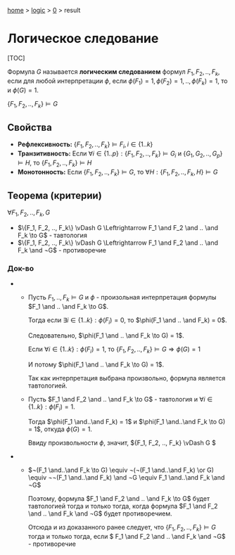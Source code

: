 <script type="text/x-mathjax-config">MathJax.Hub.Config({tex2jax: {inlineMath: [['$','$'], ['\(','\)']]}});</script><script src='https://cdnjs.cloudflare.com/ajax/libs/mathjax/2.7.5/MathJax.js?config=TeX-MML-AM_CHTML' async></script>

[home](../../../) > [logic](../../) > [0](../) > result

# Логическое следование

[TOC]

Формула $G$ называется **логическим следованием** формул $F_1, F_2, .., F_k$, если для любой интерпретации $\phi$, если $\phi(F_1) = 1, \phi(F_2) = 1, .., \phi(F_k) = 1$, то и $\phi(G) = 1$.

$\{F_1, F_2, .., F_k\} \vDash G​$

## Свойства

- **Рефлексивность:** $\{F_1, F_2, .., F_k\} \vDash F_i , i \in \{1..k\}$
- **Транзитивность:** Eсли $\forall i \in \{1..p\} : \{F_1, F_2, .., F_k\} \vDash G_i$ и $\{G_1, G_2, .., G_p\} \vDash H$, то $\{F_1, F_2, .., F_k\} \vDash H$
- **Монотонность:** Если $\{F_1, F_2, .., F_k\} \vDash G$, то $\forall H : \{F_1, F_2, .., F_k, H\} \vDash G$

## Теорема (критерии)

$\forall F_1, F_2, .., F_k, G$

- $\{F_1, F_2, .., F_k\} \vDash G \Leftrightarrow F_1 \and F_2 \and .. \and F_k \to G$ - тавтология
- $\{F_1, F_2, .., F_k\} \vDash G \Leftrightarrow F_1 \and F_2 \and .. \and F_k \and ¬G$ - противоречие

### Док-во

- - Пусть $F_1, .., F_k \vDash G$ и $\phi$ - произольная интерпретация формулы $F_1 \and .. \and F_k \to G$.

    Тогда если 	 $\exists i \in \{1..k\}: \phi (F_i) = 0$, то $\phi(F_1 \and .. \and F_k) = 0$.

    Следовательно, $\phi(F_1 \and .. \and F_k \to G) = 1$.

    Если $\forall i \in \{1..k\} : \phi(F_i) = 1$, то $\{F_1, F_2, .., F_k\} \vDash G \Rightarrow \phi(G) = 1$

    И потому  $\phi(F_1 \and .. \and F_k \to G) = 1$.

    Так как интерпретация выбрана произвольно, формула является тавтологией.

  - Пусть $F_1 \and F_2 \and .. \and F_k \to G$ - тавтология и $\forall i \in \{1..k\} : \phi(F_i) = 1$.

    Тогда $\phi(F_1 \and..\and F_k) = 1$ и $\phi(F_1 \and..\and F_k \to G) = 1$, откуда $\phi(G) = 1$.

    Ввиду произвольности $\phi$, значит, $\{F_1, F_2, .., F_k\} \vDash G $

- - $¬(F_1 \and..\and F_k \to G) \equiv ¬(¬(F_1 \and..\and F_k) \or G) \equiv ¬¬(F_1 \and..\and F_k) \and ¬G \equiv F_1 \and..\and F_k \and ¬G$

    Поэтому, формула $F_1 \and F_2 \and .. \and F_k \to G$ будет тавтологией тогда и только тогда, когда формула $F_1 \and F_2 \and .. \and F_k \and ¬G$ будет противоречием. 

    Отсюда и из доказанного ранее следует, что $\{F_1, F_2, .., F_k\} \vDash G$ тогда и только тогда, если $ F_1 \and F_2 \and .. \and F_k \and ¬G$ - противоречие